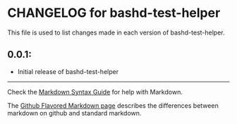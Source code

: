 # CHANGELOG for bashd-test-helper
This file is used to list changes made in each version of bashd-test-helper.

## 0.0.1:

* Initial release of bashd-test-helper

- - -
Check the [Markdown Syntax Guide](http://daringfireball.net/projects/markdown/syntax) for help with Markdown.

The [Github Flavored Markdown page](http://github.github.com/github-flavored-markdown/) describes the differences between markdown on github and standard markdown.
